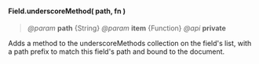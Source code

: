 #### Field.underscoreMethod( path, fn )   
> *@param* **path** {String} 
> *@param* **item** {Function} 
> *@api* **private**   

Adds a method to the underscoreMethods collection on the field's list, with a path prefix to match this field's path and bound to the document.  

<div class="code-header addGitHubLink" data-file="fields/types/Type.js#L248-L258"> &nbsp;</div><pre class=" language-javascript hideCode api"></pre> 
